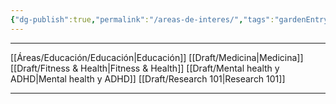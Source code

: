 ```yaml
---
{"dg-publish":true,"permalink":"/areas-de-interes/","tags":"gardenEntry","dgHomeLink":true,"dgPassFrontmatter":false}
---
```




----

[[Áreas/Educación/Educación|Educación]]
[[Draft/Medicina|Medicina]]
[[Draft/Fitness & Health|Fitness & Health]]
[[Draft/Mental health y ADHD|Mental health y ADHD]]
[[Draft/Research 101|Research 101]]

----
